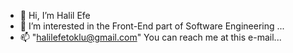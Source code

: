- 👋 Hi, I’m Halil Efe
- 👀 I’m interested in the Front-End part of Software Engineering ...
- 📫 "halilefetoklu@gmail.com" You can reach me at this e-mail...


